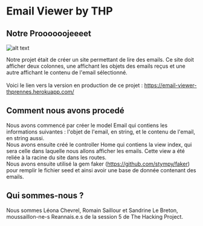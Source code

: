 # Email Viewer by THP

## Notre Proooooojeeeet 
![alt text](https://emoji.slack-edge.com/T3W8B88JW/macron/0e68f376314d7cf5.png)

Notre projet était de créer un site permettant de lire des emails. Ce site doit afficher deux colonnes, une affichant les objets des emails reçus et une autre affichant le contenu de l'email sélectionné.<br /><br />
Voici le lien vers la version en production de ce projet : <a href='https://email-viewer-thprennes.herokuapp.com/'>https://email-viewer-thprennes.herokuapp.com/</a>

## Comment nous avons procedé

Nous avons commencé par créer le model Email qui contiens les informations suivantes : l'objet de l'email, en string, et le contenu de l'email, en string aussi. <br />
Nous avons ensuite créé le controller Home qui contiens la view index, qui sera celle dans laquelle nous allons afficher les emails. Cette view a été reliée à la racine du site dans les routes.<br />
Nous avons ensuite utilisé la gem faker (<a href='https://github.com/stympy/faker'>https://github.com/stympy/faker</a>) pour remplir le fichier seed et ainsi avoir une base de donnée contenant des emails.

## Qui sommes-nous ?

Nous sommes Léona Chevrel, Romain Saillour et Sandrine Le Breton, moussaillon-ne-s Reannais.e.s de la session 5 de The Hacking Project.
